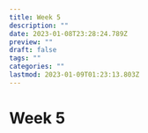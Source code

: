 ```yaml
---
title: Week 5
description: ""
date: 2023-01-08T23:28:24.789Z
preview: ""
draft: false
tags: ""
categories: ""
lastmod: 2023-01-09T01:23:13.803Z
---
```

# Week 5
